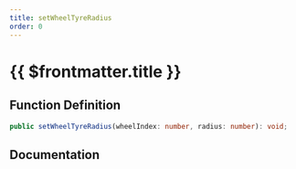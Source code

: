 ```yaml
---
title: setWheelTyreRadius
order: 0
---
```


# {{ $frontmatter.title }}

## Function Definition

```ts
public setWheelTyreRadius(wheelIndex: number, radius: number): void;
```

## Documentation

<!--@include: ./parts/setWheelTyreRadius.md-->
